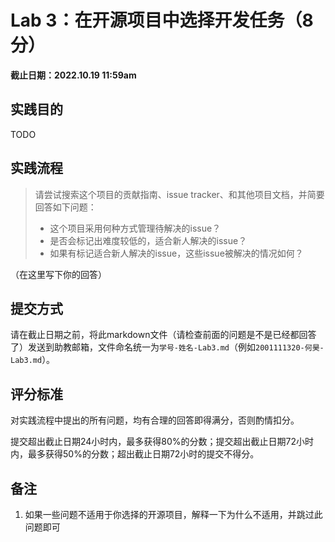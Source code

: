 # Lab 3：在开源项目中选择开发任务（8分）

**截止日期：2022.10.19 11:59am**

## 实践目的

TODO

## 实践流程

> 请尝试搜索这个项目的贡献指南、issue tracker、和其他项目文档，并简要回答如下问题：
>   - 这个项目采用何种方式管理待解决的issue？
>   - 是否会标记出难度较低的，适合新人解决的issue？
>   - 如果有标记适合新人解决的issue，这些issue被解决的情况如何？

（在这里写下你的回答）

## 提交方式

请在截止日期之前，将此markdown文件（请检查前面的问题是不是已经都回答了）发送到助教邮箱，文件命名统一为`学号-姓名-Lab3.md`（例如`2001111320-何昊-Lab3.md`）。

## 评分标准

对实践流程中提出的所有问题，均有合理的回答即得满分，否则酌情扣分。

提交超出截止日期24小时内，最多获得80%的分数；提交超出截止日期72小时内，最多获得50%的分数；超出截止日期72小时的提交不得分。

## 备注

1. 如果一些问题不适用于你选择的开源项目，解释一下为什么不适用，并跳过此问题即可
